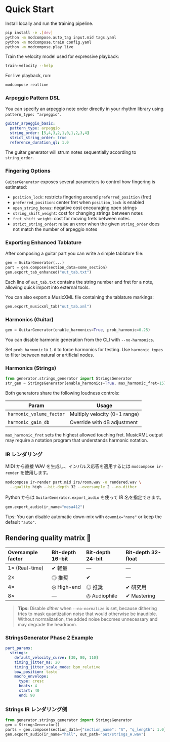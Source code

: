 # Quick Start

Install locally and run the training pipeline.

```bash
pip install -e .[dev]
python -m modcompose.auto_tag input.mid tags.yaml
python -m modcompose.train config.yaml
python -m modcompose.play live
```

Train the velocity model used for expressive playback:

```bash
train-velocity --help
```

For live playback, run:

```bash
modcompose realtime
```

### Arpeggio Pattern DSL

You can specify an arpeggio note order directly in your rhythm library using
`pattern_type: "arpeggio"`.

```yaml
guitar_arpeggio_basic:
  pattern_type: arpeggio
  string_order: [5,4,3,2,1,0,1,2,3,4]
  strict_string_order: true
  reference_duration_ql: 1.0
```

The guitar generator will strum notes sequentially according to
`string_order`.

### Fingering Options

`GuitarGenerator` exposes several parameters to control how fingering is
estimated:

- `position_lock`: restricts fingering around `preferred_position` (fret)
- `preferred_position`: center fret when `position_lock` is enabled
- `open_string_bonus`: negative cost encouraging open strings
- `string_shift_weight`: cost for changing strings between notes
- `fret_shift_weight`: cost for moving frets between notes
- `strict_string_order`: raise an error when the given `string_order` does not
  match the number of arpeggio notes

### Exporting Enhanced Tablature

After composing a guitar part you can write a simple tablature file:

```python
gen = GuitarGenerator(...)
part = gen.compose(section_data=some_section)
gen.export_tab_enhanced("out_tab.txt")
```

Each line of `out_tab.txt` contains the string number and fret for a note,
allowing quick import into external tools.

You can also export a MusicXML file containing the tablature markings:

```python
gen.export_musicxml_tab("out_tab.xml")
```

### Harmonics (Guitar)

```python
gen = GuitarGenerator(enable_harmonics=True, prob_harmonic=0.25)
```

You can disable harmonic generation from the CLI with `--no-harmonics`.

Set ``prob_harmonic`` to ``1.0`` to force harmonics for testing.  Use
``harmonic_types`` to filter between natural or artificial nodes.

### Harmonics (Strings)

```python
from generator.strings_generator import StringsGenerator
str_gen = StringsGenerator(enable_harmonics=True, max_harmonic_fret=15)
```

Both generators share the following loudness controls:

| Param | Usage |
|-------|-------|
| ``harmonic_volume_factor`` | Multiply velocity (0-1 range) |
| ``harmonic_gain_db`` | Override with dB adjustment |

``max_harmonic_fret`` sets the highest allowed touching fret.  MusicXML output
may require a notation program that understands harmonic notation.

### IR レンダリング

MIDI から直接 WAV を生成し、インパルス応答を適用するには `modcompose ir-render` を使用します。

```bash
modcompose ir-render part.mid irs/room.wav -o rendered.wav \
  --quality high --bit-depth 32 --oversample 2 --no-dither
```

Python からは ``GuitarGenerator.export_audio`` を使って IR 名を指定できます。

```python
gen.export_audio(ir_name="mesa412")
```

Tips: You can disable automatic down-mix with `downmix="none"` or keep the
default `"auto"`.

## Rendering quality matrix 📝

| Oversample factor | Bit-depth 16-bit | Bit-depth 24-bit | Bit-depth 32-float |
| :-- | :-- | :-- | :-- |
| 1× (Real-time) | ✔ 軽量 | — | — |
| 2× | ◎ 推奨 | ✔ | — |
| 4× | ◎ High-end | ◎ 推奨 | ✔ 研究用 |
| 8× | — | ◎ Audiophile | ✔ Mastering |

> **Tips:** Disable *dither* when `--no-normalize` is set, because dithering tries to mask quantization noise that would otherwise be inaudible. Without normalization, the added noise becomes unnecessary and may degrade the headroom.

### StringsGenerator Phase 2 Example

```yaml
part_params:
  strings:
    default_velocity_curve: [30, 80, 110]
    timing_jitter_ms: 20
    timing_jitter_scale_mode: bpm_relative
    bow_position: tasto
    macro_envelope:
      type: cresc
      beats: 4
      start: 40
      end: 90
```

### Strings IR レンダリング例

```python
from generator.strings_generator import StringsGenerator
gen = StringsGenerator()
parts = gen.compose(section_data={"section_name": "A", "q_length": 1.0})
gen.export_audio(ir_name="hall", out_path="out/strings_A.wav")
```
